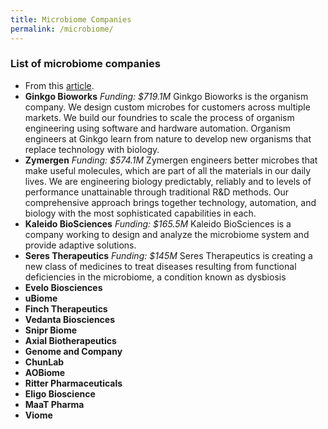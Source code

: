 ```yaml
---
title: Microbiome Companies
permalink: /microbiome/
---
```


### List of microbiome companies
* From this [article](https://www.medicalstartups.org/top/microbiome/).
* **Ginkgo Bioworks** *Funding: $719.1M* Ginkgo Bioworks is the organism company. We design custom microbes for customers across multiple markets. We build our foundries to scale the process of organism engineering using software and hardware automation. Organism engineers at Ginkgo learn from nature to develop new organisms that replace technology with biology.
* **Zymergen** *Funding: $574.1M* Zymergen engineers better microbes that make useful molecules, which are part of all the materials in our daily lives. We are engineering biology predictably, reliably and to levels of performance unattainable through traditional R&D methods. Our comprehensive approach brings together technology, automation, and biology with the most sophisticated capabilities in each.
* **Kaleido BioSciences** *Funding: $165.5M* Kaleido BioSciences is a company working to design and analyze the microbiome system and provide adaptive solutions.
* **Seres Therapeutics** *Funding: $145M* Seres Therapeutics is creating a new class of medicines to treat diseases resulting from functional deficiencies in the microbiome, a condition known as dysbiosis
* **Evelo Biosciences**
* **uBiome**
* **Finch Therapeutics**
* **Vedanta Biosciences**
* **Snipr Biome**
* **Axial Biotherapeutics**
* **Genome and Company**
* **ChunLab**
* **AOBiome**
* **Ritter Pharmaceuticals**
* **Eligo Bioscience**
* **MaaT Pharma**
* **Viome**
